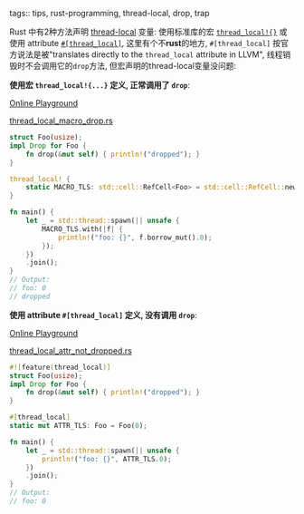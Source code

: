 tags:: tips, rust-programming, thread-local, drop, trap


Rust 中有2种方法声明 [thread-local](https://en.wikipedia.org/wiki/Thread-local_storage) 变量: 使用标准库的宏 [`thread_local!{}`](https://doc.rust-lang.org/std/macro.thread_local.html) 或使用 attribute [`#[thread_local]`](https://doc.rust-lang.org/beta/unstable-book/language-features/thread-local.html), 这里有个不**rust**的地方, `#[thread_local]` 按官方说法是被"translates directly to the `thread_local` attribute in LLVM", 线程销毁时不会调用它的`drop`方法, 但宏声明的thread-local变量没问题:

**使用宏 `thread_local!{...}` 定义, 正常调用了 `drop`**:

[Online Playground](https://play.rust-lang.org/?version=nightly&mode=debug&edition=2021&gist=998357c6308a37ea4a53300843d38fae)

[thread_local_macro_drop.rs](../rust-playground/src/bin/thread_local_macro_drop.rs)

```rust
struct Foo(usize);
impl Drop for Foo {
    fn drop(&mut self) { println!("dropped"); }
}

thread_local! {
    static MACRO_TLS: std::cell::RefCell<Foo> = std::cell::RefCell::new(Foo(0));
}

fn main() {
    let _ = std::thread::spawn(|| unsafe {
        MACRO_TLS.with(|f| {
            println!("foo: {}", f.borrow_mut().0);
        });
    })
    .join();
}
// Output:
// foo: 0
// dropped
```

**使用 attribute `#[thread_local]` 定义, 没有调用 `drop`**:

[Online Playground](https://play.rust-lang.org/?version=nightly&mode=debug&edition=2021&gist=a419e002b5b8d462dde9ceea93dc6e7f)

[thread_local_attr_not_dropped.rs](../rust-playground/src/bin/thread_local_attr_not_dropped.rs)

```rust
#![feature(thread_local)]
struct Foo(usize);
impl Drop for Foo {
    fn drop(&mut self) { println!("dropped"); }
}

#[thread_local]
static mut ATTR_TLS: Foo = Foo(0);

fn main() {
    let _ = std::thread::spawn(|| unsafe {
        println!("foo: {}", ATTR_TLS.0);
    })
    .join();
}
// Output:
// foo: 0
```
